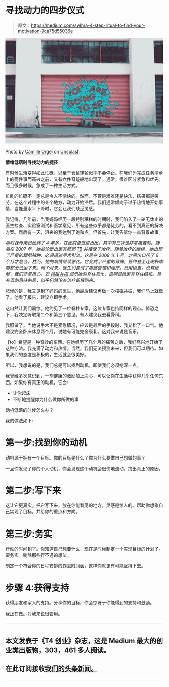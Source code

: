 # 寻找动力的四步仪式

> 原文：<https://medium.com/swlh/a-4-step-ritual-to-find-your-motivation-9ca75d55036e>

![](img/00b92701162c4385a137a45947b4474b.png)

Photo by [Camille Orgel](https://unsplash.com/@cam_bam?utm_source=medium&utm_medium=referral) on [Unsplash](https://unsplash.com?utm_source=medium&utm_medium=referral)

**情绪低落时寻找动力的捷径**

有时候生活变得如此忙碌，以至于仓鼠转轮似乎不会停止。在我们为完成任务清单上的两件事而高兴之前，又有六件奇迹般地出现了。通常，很难区分紧急和优先。而且很多时候，急成了一种生活方式。

忙乱的忙碌不一定总是令人不愉快的。然而，不管是艰难还是快乐，结果都是疲劳，在这个过程中的某个地方，动力开始滞后。我们通常倾向于过于热情地开始事情，当能量水平下降时，它会让我们缺乏灵感。

我记得，几年前，当我妈妈经历一段特别糟糕的时期时，我们陷入了一轮无休止的医生检查、实验室测试和医学意见，所有这些似乎都是徒劳的，看不到真正的解决方案。然后有一天，沮丧的我达到了饱和点。但首先，让我告诉你一点背景故事。

*那时我母亲已经病了 4 年多，在医院里进进出出。其中有三次是非常痛苦的。随后在 2007 年，她被诊断出患有肺部* [*TB*](http://en.wikipedia.org/wiki/Tuberculosis) *并接受了治疗。随着治疗的继续，她出现了严重的腰肌脓肿，必须通过手术引流。这是在 2009 年 1 月，之后伤口花了 6 个月才愈合。然而，她的病情继续恶化。它变成了严重的背痛，最终甚至连喝杯咖啡都无法坐下来。两个月来，医生们尝试了疼痛管理和理疗。费用很重，没有缓解，我们非常担心。安* [*核磁共振*](http://en.wikipedia.org/wiki/Magnetic_resonance_imaging) *显示她的脊柱恶化，很明显她患有脊柱结核。具有讽刺意味的是，似乎仍然没有治疗即将到来。*

悲惨的是，我又见到了妈妈的医生，他最后建议再做一次核磁共振，我们马上就做了。他看了报告，建议立即手术。

这自然让我们震惊。他约见了一位脊柱专家，这位专家也持同样的观点。惊恐之下，我决定听取第二个和第三个意见。有人建议我去看骨科。

我照做了，当他说手术不是紧急情况，应该是最后的手段时，我又松了一口气。他建议完全卧床休息两个月，说她有可能完全康复。这对我来说是音乐。

【to】希望是一种奇妙的东西。在她经历了几个月的痛苦之后，我们高兴地开始了这种疗法。我充满了动力和热情。当然，我们无法预测未来，但我们可以期待。如果我们的态度是积极的，生活就会很美好。

所以，我想说的是，我们总是可以找到动机，即使我们必须挖深一点。

我曾经多次意识到，一剂健康的激励加上决心，可以让你在生活中获得几乎任何东西。如果你有真正的动机，它会:

*   让你起床
*   不断地提醒你为什么做你所做的事

动机低落的时候怎么办？

我的做法如下:

# 第一步:找到你的动机

动机源于拥有一个目标。你的目标是什么？你为什么要做自己想做的事？

一旦你发现了你的个人动机，你会发现这个动机会很快地流动。找出真正的原因。

# 第二步:写下来

这让它更真实。把它写下来，放在你能看见的地方。灵感是惊人的。帮助你想象自己实现了目标，并给你的重点和方向。

# 第三步:务实

行动的时间到了。你知道自己想要什么，现在是时候制定一个实现目标的计划了。要务实。剔除那些行不通的想法。

制定一个符合你的日程安排的[作息时间表](/swlh/the-magic-of-routines-8ffb3761c63)，这样你就更有可能坚持下去。

# 步骤 4:获得支持

获得朋友和家人的支持。分享你的目标，你会惊讶于你能得到的支持和鼓励。

我正在做。对我来说很管用。

![](img/731acf26f5d44fdc58d99a6388fe935d.png)

## 本文发表于《T4 创业》杂志，这是 Medium 最大的创业类出版物，303，461 多人阅读。

## 在此订阅接收[我们的头条新闻。](http://growthsupply.com/the-startup-newsletter/)

![](img/731acf26f5d44fdc58d99a6388fe935d.png)